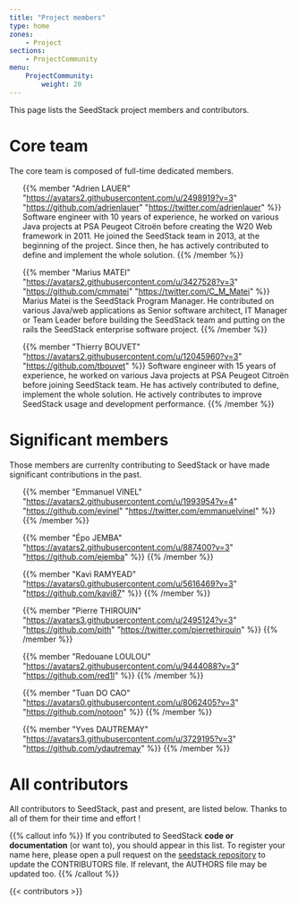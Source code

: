 ```yaml
---
title: "Project members"
type: home
zones:
    - Project
sections:
    - ProjectCommunity
menu:
    ProjectCommunity:
        weight: 20
---
```


This page lists the SeedStack project members and contributors.<!--more-->

# Core team

The core team is composed of full-time dedicated members.

<ul class="list-unstyled team-v1">

{{% member "Adrien LAUER" "https://avatars2.githubusercontent.com/u/2498919?v=3" "https://github.com/adrienlauer" "https://twitter.com/adrienlauer" %}}
Software engineer with 10 years of experience, he worked on various Java projects at PSA Peugeot Citroën before creating
the W20 Web framework in 2011. He joined the SeedStack team in 2013, at the beginning of the project. Since then, he 
has actively contributed to define and implement the whole solution.
{{% /member %}}
    
{{% member "Marius MATEI" "https://avatars2.githubusercontent.com/u/3427528?v=3" "https://github.com/cmmatei" "https://twitter.com/C_M_Matei" %}}
Marius Matei is the SeedStack Program Manager. He contributed on various Java/web applications as Senior software architect, IT Manager or Team Leader before building the SeedStack team and putting on the rails the SeedStack enterprise software project.
{{% /member %}}

{{% member "Thierry BOUVET" "https://avatars2.githubusercontent.com/u/12045960?v=3" "https://github.com/tbouvet" %}}
Software engineer with 15 years of experience, he worked on various Java projects at PSA Peugeot Citroën before joining SeedStack team. He has actively contributed to define, implement the whole solution. He actively contributes to improve SeedStack usage and development performance.
{{% /member %}}

</ul>

# Significant members

Those members are currenlty contributing to SeedStack or have made significant contributions in the past.

<ul class="list-unstyled team-v1">

{{% member "Emmanuel VINEL" "https://avatars2.githubusercontent.com/u/1993954?v=4" "https://github.com/evinel" "https://twitter.com/emmanuelvinel" %}}
{{% /member %}}

{{% member "Épo JEMBA" "https://avatars2.githubusercontent.com/u/887400?v=3" "https://github.com/ejemba" %}}
{{% /member %}}

{{% member "Kavi RAMYEAD" "https://avatars0.githubusercontent.com/u/5616469?v=3" "https://github.com/kavi87" %}}
{{% /member %}}

{{% member "Pierre THIROUIN" "https://avatars3.githubusercontent.com/u/2495124?v=3" "https://github.com/pith" "https://twitter.com/pierrethirouin" %}}
{{% /member %}}

{{% member "Redouane LOULOU" "https://avatars2.githubusercontent.com/u/9444088?v=3" "https://github.com/red1l" %}}
{{% /member %}}

{{% member "Tuan DO CAO" "https://avatars0.githubusercontent.com/u/8062405?v=3" "https://github.com/notoon" %}}
{{% /member %}}

{{% member "Yves DAUTREMAY" "https://avatars3.githubusercontent.com/u/3729195?v=3" "https://github.com/ydautremay" %}}
{{% /member %}}

</ul>

# All contributors

All contributors to SeedStack, past and present, are listed below. Thanks to all of them for their time and effort ! 

{{% callout info %}}
If you contributed to SeedStack **code or documentation** (or want to), you should appear in this list. To register your 
name here, please open a pull request on the [seedstack repository](https://github.com/seedstack/seedstack) to update the 
CONTRIBUTORS file. If relevant, the AUTHORS file may be updated too.
{{% /callout %}}

{{< contributors >}}

